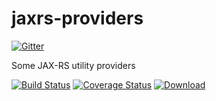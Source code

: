 jaxrs-providers
===============

[![Gitter](https://badges.gitter.im/Join%20Chat.svg)](https://gitter.im/gextech/jaxrs-providers?utm_source=badge&utm_medium=badge&utm_campaign=pr-badge&utm_content=badge)

Some JAX-RS utility providers

[![Build Status](https://travis-ci.org/gextech/jaxrs-providers.svg?branch=master)](https://travis-ci.org/gextech/jaxrs-providers)
[![Coverage Status](https://img.shields.io/coveralls/gextech/jaxrs-providers.svg)](https://coveralls.io/r/gextech/jaxrs-providers?branch=master)
[ ![Download](https://api.bintray.com/packages/gextech/oss/jaxrs-providers/images/download.svg) ](https://bintray.com/gextech/oss/jaxrs-providers/_latestVersion)